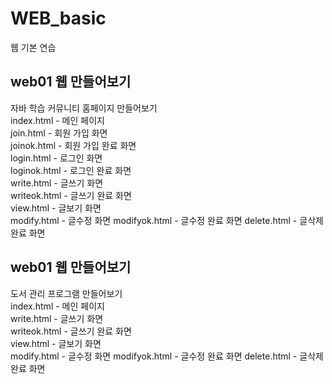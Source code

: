 # WEB_basic
웹 기본 연습  
  
## web01 웹 만들어보기
  자바 학습 커뮤니티 홈페이지 만들어보기  
  index.html - 메인 페이지  
  join.html - 회원 가입 화면  
  joinok.html - 회원 가입 완료 화면  
  login.html - 로그인 화면  
  loginok.html - 로그인 완료 화면  
  write.html - 글쓰기 화면  
  writeok.html - 글쓰기 완료 화면  
  view.html - 글보기 화면  
  modify.html - 글수정 화면
  modifyok.html - 글수정 완료 화면
  delete.html - 글삭제 완료 화면  
    
## web01 웹 만들어보기
  도서 관리 프로그램 만들어보기  
  index.html - 메인 페이지   
  write.html - 글쓰기 화면  
  writeok.html - 글쓰기 완료 화면  
  view.html - 글보기 화면  
  modify.html - 글수정 화면
  modifyok.html - 글수정 완료 화면
  delete.html - 글삭제 완료 화면  